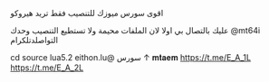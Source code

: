 اقوى سورس ميوزك للتنصيب فقط تريد هيروكو

عليك بالتصال بي اولا لان الملفات محيمة ولا تستطيع التنصيب وحدك @mt64i
التواصلدتلكرام


cd source
lua5.2 eithon.lu@
سورس ↑ 𝐦𝐭𝐚𝐞𝐦
https://t.me/E_A_1L
https://t.me/E_A_2L
